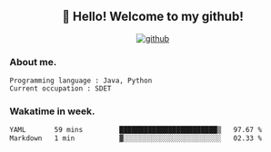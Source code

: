<h2 align="center">👋 Hello! Welcome to my github! </h2>
<p align="center">
  <a href="https://github.com/usergwen"><img src="https://img.shields.io/badge/GitHub-24292e" alt="github"></a>
</p>

### About me.

```Plain Text
Programming language : Java, Python
Current occupation : SDET
```
### Wakatime in week.

<!--START_SECTION:waka-->

```txt
YAML       59 mins         ████████████████████████▒   97.67 %
Markdown   1 min           ▓░░░░░░░░░░░░░░░░░░░░░░░░   02.33 %
```

<!--END_SECTION:waka-->
